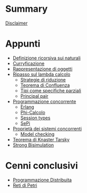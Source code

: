 # Summary  

[Disclaimer](./disclaimer.md)

# Appunti

- [Definizione ricorsiva sui naturali](./recursion.md)
- [Curryficazione](./curryfing.md)
- [Rappresentazione di oggetti](./rappresentation.md)
- [Ripasso sul lambda calcolo](./lambda.md)
  - [Strategie di riduzione]()
  - [Teorema di Confluenza]()
  - [Tipi come specifiche parziali]()
  - [Principal pair]()
- [Programmazione concorrente]()
  - [Erlang]()
  - [Phi-Calcolo]()
  - [Session types]()
  - [SePi]()
- [Proprietà dei sistemi concorrenti]()
  - [Model checking]()
- [Teorema di Knaster Tarsky]()
- [Strong Bisimulation]()
# Cenni conclusivi
- [Programmazione Distribuita]()
- [Reti di Petri]()